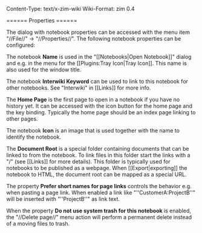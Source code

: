 Content-Type: text/x-zim-wiki
Wiki-Format: zim 0.4

====== Properties ======

The dialog with notebook properties can be accessed with the menu item "//File//" -> "//Properties//". The following notebook properties can be configured:

The notebook **Name** is used in the "[[Notebooks|Open Notebook]]" dialog and e.g. in the menu for the [[Plugins:Tray Icon|Tray Icon]]. This name is also used for the window title.

The notebook **Interwiki Keyword** can be used to link to this notebook for other notebooks. See "Interwiki" in [[Links]] for more info.

The **Home Page** is the first page to open in a notebook if you have no history yet. It can be accessed with the icon button for the home page and the <Alt><Home> key binding. Typically the home page should be an index page linking to other pages.

The notebook **Icon** is an image that is used together with the name to identify the notebook.

The **Document Root** is a special folder containing documents that can be linked to from the notebook. To link files in this folder start the links with a "/" (see [[Links]] for more details). This folder is typically used for notebooks to be published as a webpage. When [[Export|exporting]] the notebook to HTML, the document root can be mapped as a special URL.

The property **Prefer short names for page links** controls the behavior e.g. when pasting a page link. When enabled a link like "''CustomerA:ProjectB''" will be inserted with "''ProjectB''" as link text.

When the property **Do not use system trash for this notebook** is enabled, the "//Delete page//" menu action will perform a permanent delete instead of a moving files to trash.
